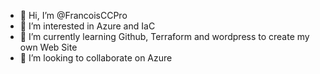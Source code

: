 - 👋 Hi, I’m @FrancoisCCPro
- 👀 I’m interested in Azure and IaC
- 🌱 I’m currently learning Github, Terraform and wordpress to create my own Web Site
- 💞️ I’m looking to collaborate on Azure

<!---
FrancoisCCPro/FrancoisCCPro is a ✨ special ✨ repository because its `README.md` (this file) appears on your GitHub profile.
You can click the Preview link to take a look at your changes.
--->
